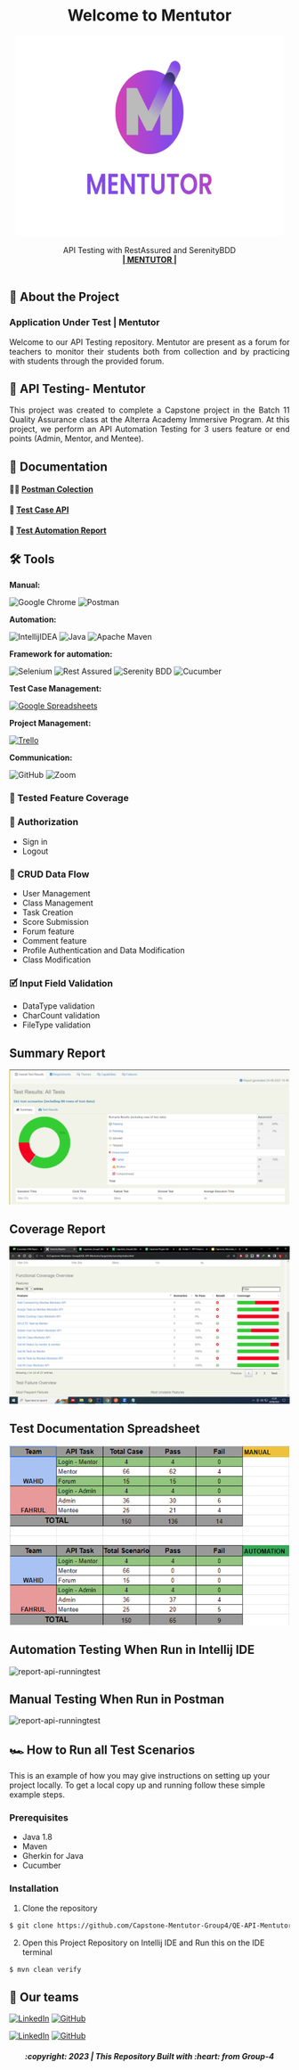 <div align="center">
  <h1>Welcome to Mentutor</h1>

<a href="">
    <img src="src/LogoMentutor.png" width="480" height="360">
  </a>

  <p align="center">
    API Testing with RestAssured and SerenityBDD
    <br />
    <a href="https://mentutor.altapro.online/"><strong>| MENTUTOR |</strong></a>
    <br />
    <br />
  </p>
</div>

## 📑 About the Project
### Application Under Test | Mentutor
<p align="justify">Welcome to our API Testing repository. Mentutor are present as a forum for teachers to monitor their students both from collection and by practicing with students through the provided forum.

## 📑 API Testing- Mentutor
<p align="justify">This project was created to complete a Capstone project in the Batch 11 Quality Assurance class at the Alterra Academy Immersive Program. At this project, we perform an API Automation Testing for 3 users feature or end points (Admin, Mentor, and Mentee).</p>

## 📓 Documentation
#### 👨‍🚀   [Postman Colection](https://www.postman.com/interstellar-space-651335/workspace/team-workspace)
#### 👀   [Test Case API](https://docs.google.com/spreadsheets/d/1qDjXGXzpuRLn5kblI5l44qolbbaMzUMSLN_zMVlE7FU/edit#gid=0)
#### 📝   [Test Automation Report](https://github.com/Capstone-Mentutor-Group4/QE-API-Mentutor.git)


## 🛠 Tools
**Manual:**

![Google Chrome](https://img.shields.io/badge/Google%20Chrome-4285F4?style=for-the-badge&logo=GoogleChrome&logoColor=white)
![Postman](https://img.shields.io/badge/Postman-FF6C37?style=for-the-badge&logo=postman&logoColor=white)

**Automation:**

![IntellijIDEA](https://img.shields.io/badge/IntelliJIDEA-000000.svg?style=for-the-badge&logo=intellij-idea&logoColor=white)
![Java](https://img.shields.io/badge/java-%23ED8B00.svg?style=for-the-badge&logo=java&logoColor=white)
![Apache Maven](https://img.shields.io/badge/Apache%20Maven-C71A36?style=for-the-badge&logo=Apache%20Maven&logoColor=white)

**Framework for automation:**

![Selenium](https://img.shields.io/badge/-selenium-%43B02A?style=for-the-badge&logo=selenium&logoColor=white)
![Rest Assured](https://img.shields.io/badge/-rest%20assured-000000?style=for-the-badge&logoColor=black)
![Serenity BDD](https://img.shields.io/badge/-serenity%20bdd-16a67a?style=for-the-badge&logoColor=black)
![Cucumber](https://img.shields.io/badge/-cucumber-4bc47b?style=for-the-badge&logoColor=black)

**Test Case Management:**

[![Google Spreadsheets](https://img.shields.io/badge/-Google%20Spreadsheets-4bc47b?style=for-the-badge&logoColor=black)](https://docs.google.com/spreadsheets/d/1qDjXGXzpuRLn5kblI5l44qolbbaMzUMSLN_zMVlE7FU/edit#gid=0)

**Project Management:**

[![Trello](https://img.shields.io/badge/Trello-%23026AA7.svg?style=for-the-badge&logo=Trello&logoColor=white)](https://trello.com/b/L3cmVsCq)

**Communication:**

![GitHub](https://img.shields.io/badge/github%20Project-%23121011.svg?style=for-the-badge&logo=github&logoColor=white)
![Zoom](https://img.shields.io/badge/Zoom-2D8CFF?style=for-the-badge&logo=zoom&logoColor=white)


### 💫 Tested Feature Coverage

### 🔐 Authorization

- Sign in
- Logout

### 🔄 CRUD Data Flow

- User Management
- Class Management
- Task Creation
- Score Submission
- Forum feature
- Comment feature
- Profile Authentication and Data Modification
- Class Modification

### 🗹 Input Field Validation
- DataType validation
- CharCount validation
- FileType validation

## Summary Report
![report-api-summary](https://github.com/Capstone-Mentutor-Group4/QE-API-Mentutor/blob/master/src/Result-API-Automation.PNG)

## Coverage Report
![report-api-cpverage](https://github.com/Capstone-Mentutor-Group4/QE-API-Mentutor/blob/master/src/API-Oveview%20Feature.png)

## Test Documentation Spreadsheet
![report-api-chats](https://github.com/Capstone-Mentutor-Group4/QE-API-Mentutor/blob/master/src/Result-API-Summary.PNG)

## Automation Testing When Run in Intellij IDE
![report-api-runningtest]()

## Manual Testing When Run in Postman
![report-api-runningtest]()

## 🏎️ How to Run all Test Scenarios

This is an example of how you may give instructions on setting up your project locally.
To get a local copy up and running follow these simple example steps.

### Prerequisites

- Java 1.8
- Maven
- Gherkin for Java
- Cucumber

### Installation

1. Clone the repository
```bash
$ git clone https://github.com/Capstone-Mentutor-Group4/QE-API-Mentutor.git
```
2. Open  this Project Repository on Intellij IDE and Run this on the IDE terminal
```bash
$ mvn clean verify
```

## 📱 Our teams

[![LinkedIn](https://img.shields.io/badge/-Fahrul%20Rozi-white?style=for-the-badge&logo=linkedin&logoColor=blue)](https://www.linkedin.com/in/rolando-tigor-b02565173)
[![GitHub](https://img.shields.io/badge/-FahrulRozi-white?style=for-the-badge&logo=github&logoColor=black)](https://github.com/tigorrr4/)

[![LinkedIn](https://img.shields.io/badge/-Wahid%20Abdul%20Azis-white?style=for-the-badge&logo=linkedin&logoColor=blue)](https://www.linkedin.com/in/mkhairul-fahmi-rasyidin-0723411ba)
[![GitHub](https://img.shields.io/badge/-WahidAbdulAzis-white?style=for-the-badge&logo=github&logoColor=black)](https://github.com/sultanjoss/)

<h5>
<p align="center">:copyright: 2023 | This Repository Built with :heart: from Group-4</p>
</h5>
